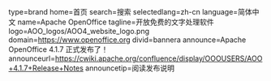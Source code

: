 type=brand
home=首页
search=搜索
selectedlang=zh-cn
language=简体中文
name=Apache OpenOffice
tagline=开放免费的文字处理软件
logo=AOO_logos/AOO4_website_logo.png
domain=https://www.openoffice.org
divid=bannera
announce=Apache OpenOffice 4.1.7 正式发布了！
announceurl=https://cwiki.apache.org/confluence/display/OOOUSERS/AOO+4.1.7+Release+Notes
announcetip=阅读发布说明
~~~~~~
